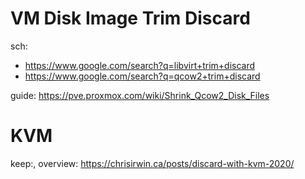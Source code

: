 # VM Disk Image Trim Discard
sch:
- https://www.google.com/search?q=libvirt+trim+discard
- https://www.google.com/search?q=qcow2+trim+discard

guide: https://pve.proxmox.com/wiki/Shrink_Qcow2_Disk_Files

# KVM
keep:, overview: https://chrisirwin.ca/posts/discard-with-kvm-2020/
